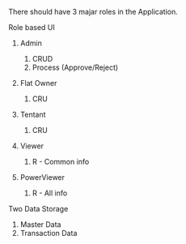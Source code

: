 There should have 3 majar roles in the Application.

Role based UI
1. Admin
    1. CRUD
    2. Process (Approve/Reject)
2. Flat Owner
    1. CRU

3. Tentant
    1. CRU
4. Viewer
    1. R - Common info
5. PowerViewer
    1. R - All info
    

Two Data Storage
1. Master Data
2. Transaction Data


